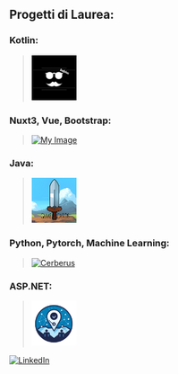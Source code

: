## Progetti di Laurea:

### Kotlin:
> <a href="https://github.com/MassimilianoBattelli/DadJokes"><img src="https://github.com/MassimilianoBattelli/DadJokes/blob/main/app/src/main/res/app-icon.png" alt="My Image" width="80" height="80"></a> 

### Nuxt3, Vue, Bootstrap:
> <a href="https://github.com/gerardocipriano/prenotiamo"><img src="https://github.com/gerardocipriano/prenotiamo/blob/main/src/public/img/logo.png" alt="My Image" width="80" height="80"></a>

### Java:
> <a href="https://github.com/gerardocipriano/pss22-Game-of-Cards"><img src="https://github.com/gerardocipriano/pss22-Game-of-Cards/blob/main/src/main/resources/images/logo1.jpg" alt="My Image" width="80" height="80"></a>

### Python, Pytorch, Machine Learning:
> <a href="https://github.com/gerardocipriano/Cerberus-Dog-Breed-Classification-and-Body-Localization-PyTorch"><img src="https://github.com/gerardocipriano/Cerberus-Dog-Breed-Classification-and-Body-Localization-PyTorch/blob/main/res/secondLogo.png" alt="Cerberus" width="80" height="80"></a>

### ASP.NET:
> <a href="https://github.com/gerardocipriano/VisiTrack-VisitorManagement"><img src="https://github.com/gerardocipriano/VisiTrack-VisitorManagement/blob/main/img/visitrack_logo.png" alt="Visitrack" width="80" height="80"></a>


[![LinkedIn](https://img.shields.io/badge/LinkedIn-%230077B5.svg?logo=linkedin&logoColor=white)](https://www.linkedin.com/in/massimiliano-battelli/) 



